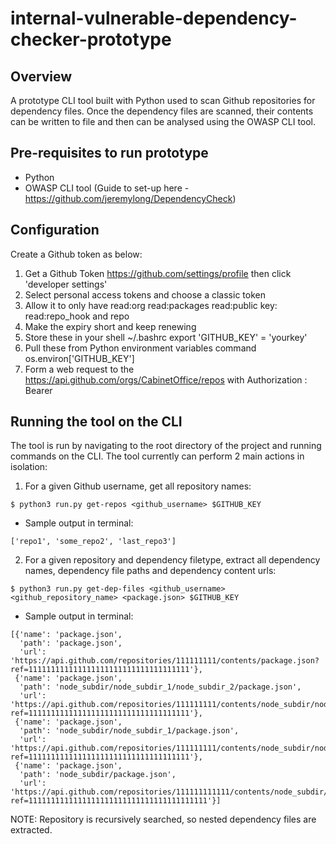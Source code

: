 # internal-vulnerable-dependency-checker-prototype

## Overview

A prototype CLI tool built with Python used to scan Github repositories for dependency files. Once the dependency files are scanned, their contents can be written to file and then can be analysed using the OWASP CLI tool. 

## Pre-requisites to run prototype

- Python
- OWASP CLI tool (Guide to set-up here -
https://github.com/jeremylong/DependencyCheck)


## Configuration

Create a Github token as below:

1) Get a Github Token https://github.com/settings/profile then click 'developer settings'
2) Select personal access tokens and choose a classic token
3) Allow it to only have read:org read:packages read:public key: read:repo_hook and repo
4) Make the expiry short and keep renewing
5) Store these in your shell ~/.bashrc export 'GITHUB_KEY' = 'yourkey'
6) Pull these from Python environment variables command os.environ['GITHUB_KEY']
7) Form a web request to the https://api.github.com/orgs/CabinetOffice/repos with Authorization : Bearer

## Running the tool on the CLI

The tool is run by navigating to the root directory of the project and running commands on the CLI. The tool currently can perform 2 main actions in isolation:

1) For a given Github username, get all repository names:

`
$ python3 run.py get-repos <github_username> $GITHUB_KEY
`
* Sample output in terminal: 

`['repo1', 'some_repo2', 'last_repo3']`

2) For a given repository and dependency filetype, extract all dependency names, dependency file paths and dependency content urls:

`
$ python3 run.py get-dep-files <github_username> <github_repository_name> <package.json> $GITHUB_KEY
`

* Sample output in terminal:

```
[{'name': 'package.json',
  'path': 'package.json',
  'url': 'https://api.github.com/repositories/111111111/contents/package.json?ref=111111111111111111111111111111111111'},
 {'name': 'package.json',
  'path': 'node_subdir/node_subdir_1/node_subdir_2/package.json',
  'url': 'https://api.github.com/repositories/111111111/contents/node_subdir/node_subdir_1/node_subdir_2/package.json?ref=111111111111111111111111111111111111'},
 {'name': 'package.json',
  'path': 'node_subdir/node_subdir_1/package.json',
  'url': 'https://api.github.com/repositories/111111111/contents/node_subdir/node_subdir_1/package.json?ref=111111111111111111111111111111111111'},
 {'name': 'package.json',
  'path': 'node_subdir/package.json',
  'url': 'https://api.github.com/repositories/111111111111/contents/node_subdir/package.json?ref=1111111111111111111111111111111111111111'}]
```
NOTE: Repository is recursively searched, so nested dependency files are extracted.
